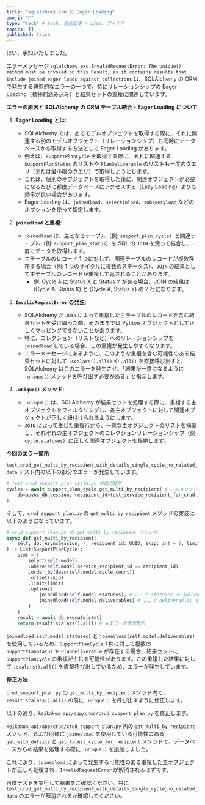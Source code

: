 ```yaml
---
title: "sqlalchemy orm と Eager Loading"
emoji: "💨"
type: "tech" # tech: 技術記事 / idea: アイデア
topics: []
published: false
---
```


はい、承知いたしました。

エラーメッセージ `sqlalchemy.exc.InvalidRequestError: The unique() method must be invoked on this Result, as it contains results that include joined eager loads against collections` は、SQLAlchemy の ORM で発生する典型的なエラーの一つで、特にリレーションシップの Eager Loading（積極的読み込み）と結果セットの重複に関連しています。

**エラーの原因と SQLAlchemy の ORM テーブル結合・Eager Loading について**

1.  **Eager Loading とは**:

    - SQLAlchemy では、あるモデルオブジェクトを取得する際に、それに関連する別のモデルオブジェクト（リレーションシップ）も同時にデータベースから取得する方法として Eager Loading があります。
    - 例えば、`SupportPlanCycle` を取得する際に、それに関連する `SupportPlanStatus` のリストや `PlanDeliverable` のリストも一度のクエリ（または最小限のクエリ）で取得しようとします。
    - これは、個別のオブジェクトを取得した後に、関連オブジェクトが必要になるたびに都度データベースにアクセスする（Lazy Loading）よりも効率が良い場合があります。
    - Eager Loading は、`joinedload`、`selectinload`、`subqueryload` などのオプションを使って指定します。

2.  **`joinedload` と重複**:

    - `joinedload` は、主となるテーブル（例: `support_plan_cycle`）と関連テーブル（例: `support_plan_status`）を SQL の `JOIN` を使って結合し、一度にデータを取得します。
    - 主テーブルのレコード 1 つに対して、関連テーブルのレコードが複数存在する場合（例: 1 つのサイクルに複数のステータス）、`JOIN` の結果として主テーブルのレコードが重複して返されることがあります。
      - 例: Cycle A に Status X と Status Y がある場合、JOIN の結果は (Cycle A, Status X) と (Cycle A, Status Y) の 2 行になります。

3.  **`InvalidRequestError` の発生**:

    - SQLAlchemy が `JOIN` によって重複した主テーブルのレコードを含む結果セットを受け取った際、そのままでは Python オブジェクトとして正しくマッピングできないことがあります。
    - 特に、コレクション（リストなど）へのリレーションシップを `joinedload` している場合、この重複が発生しやすくなります。
    - エラーメッセージにあるように、このような重複を含む可能性のある結果セットに対して `.scalars().all()` や `.all()` を直接呼び出すと、SQLAlchemy はこのエラーを発生させ、「結果が一意になるように `.unique()` メソッドを呼び出す必要がある」と指示します。

4.  **`.unique()` メソッド**:
    - `.unique()` は、SQLAlchemy が結果セットを処理する際に、重複する主オブジェクトをフィルタリングし、各主オブジェクトに対して関連オブジェクトが正しく紐付けられるようにします。
    - `JOIN` によって生じた重複行から、一意な主オブジェクトのリストを構築し、それぞれの主オブジェクトのコレクションリレーションシップ（例: `cycle.statuses`）に正しく関連オブジェクトを格納します。

**今回のエラー箇所**

`test_crud_get_multi_by_recipient_with_details_single_cycle_no_related_data` テスト内の以下の部分でエラーが発生しています。

```python
# test_crud_support_plan_cycle.py の該当箇所
cycles = await support_plan_cycle.get_multi_by_recipient( # このメソッド内でエラーが発生している
    db=async_db_session, recipient_id=test_service_recipient_for_crud.id
)
```

そして、`crud_support_plan.py` の `get_multi_by_recipient` メソッドの実装は以下のようになっています。

```python
# crud_support_plan.py の get_multi_by_recipient メソッド
async def get_multi_by_recipient(
    self, db: AsyncSession, *, recipient_id: UUID, skip: int = 0, limit: int = 100
) -> List[SupportPlanCycle]:
    stmt = (
        select(self.model)
        .where(self.model.service_recipient_id == recipient_id)
        .order_by(desc(self.model.cycle_count))
        .offset(skip)
        .limit(limit)
        .options(
            joinedload(self.model.statuses), # ここで statuses を joinedload
            joinedload(self.model.deliverables) # ここで deliverables を joinedload
        )
    )
    result = await db.execute(stmt)
    return result.scalars().all() # ★エラーの原因箇所
```

`joinedload(self.model.statuses)` と `joinedload(self.model.deliverables)` を使用しているため、`SupportPlanCycle` 1 件に対して複数の `SupportPlanStatus` や `PlanDeliverable` が存在する場合、結果セットに `SupportPlanCycle` の重複が生じる可能性があります。この重複した結果に対して `.scalars().all()` を直接呼び出しているため、エラーが発生しています。

**修正方法**

`crud_support_plan.py` の `get_multi_by_recipient` メソッド内で、`result.scalars().all()` の前に `.unique()` を呼び出すように修正します。

以下の通り、`keikakun_api/app/crud/crud_support_plan.py` を修正します。

`keikakun_api/app/crud/crud_support_plan.py` 内の `get_multi_by_recipient` メソッド、および同様に `joinedload` を使用している可能性のある `get_with_details` と `get_latest_cycle_for_recipient` メソッドで、データベースからの結果を処理する際に `.unique()` を追加しました。

これにより、`joinedload` によって発生する可能性のある重複した主オブジェクトが正しく処理され、`InvalidRequestError` が解消されるはずです。

再度テストを実行して結果をご確認ください。特に `test_crud_get_multi_by_recipient_with_details_single_cycle_no_related_data` のエラーが解消されるか確認してください。
